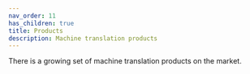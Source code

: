 ```yaml
---
nav_order: 11
has_children: true
title: Products
description: Machine translation products
---
```


There is a growing set of machine translation products on the market.
